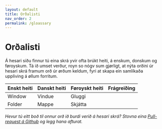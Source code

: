 ```yaml
---
layout: default
title: Orðalisti
nav_order: 2
permalink: /gloassary
---
```


# Orðalisti

Á hesari síðu finnur tú eina skrá yvir ofta brúkt heiti, á enskum, donskum og føroyskum. Tá ið umset verður, royn so nógv sum gjørligt, at nýta orðini úr hesari skrá framum orð úr ørðum keldum, fyri at skapa ein samlíkaða uppliving á øllum forritum. 

| Enskt heiti | Danskt heiti | Føroyskt heiti | Frágreiðing |
| :---------- | :----------- | :------------- | :---------- |
| Window      | Vindue       | Gluggi         |             |
| Folder      | Mappe        | Skjátta        |             |

_Hevur tú eitt boð til onnur orð ið burdi verið á hesari skrá? Stovna eina [Pull-request á Github](https://github.com/foroyskt/umset) og legg hana afturat._
